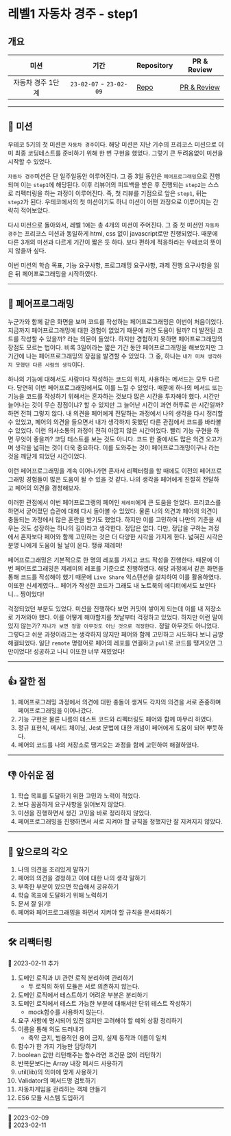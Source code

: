 # 레벨1 자동차 경주 - step1

## 개요

|       미션        |          기간           | Repository                                                           | PR & Review                                                                 |
| :---------------: | :---------------------: | -------------------------------------------------------------------- | --------------------------------------------------------------------------- |
| 자동차 경주 1단계 | `23-02-07` - `23-02-09` | [Repo](https://github.com/nlom0218/javascript-racingcar-1/tree/main) | [PR & Review](https://github.com/woowacourse/javascript-racingcar/pull/178) |

---

## 🚀 미션

우테코 5기의 첫 미션은 `자동차 경주`이다. 해당 미션은 지난 기수의 프리코스 미션으로 이미 최종 코딩테스트를 준비하기 위해 한 번 구현을 했었다. 그렇기 큰 두려움없이 미션을 시작할 수 있었다.

`자동차 경주`미션은 단 일주일동안 이루어진다. 그 중 3일 동안은 `페어프로그래밍`으로 진행되며 이는 `step1`에 해당된다. 이후 리뷰어의 피드백을 받은 후 진행되는 `step2`는 스스로 리펙터링을 하는 과정이 이루어진다. 즉, 첫 리뷰를 기점으로 앞은 `step1`, 뒤는 `step2`가 된다. 우테코에서의 첫 미션이기도 하니 미션이 어떤 과정으로 이루어지는 간략히 적어보았다.

다시 미션으로 돌아와서, 레벨 1에는 총 4개의 미션이 주어진다. 그 중 첫 미션인 `자동차 경주`는 프리코스 미션과 동일하게 html, css 없이 javascript로만 진행되었다. 때문에 다른 3개의 미션과 다르게 기간이 짧은 듯 하다. 보다 편하게 적응하라는 우테코의 뜻이지 않을까 싶다.

이번 미션의 학습 목표, 기능 요구사항, 프로그래밍 요구사항, 과제 진행 요구사항을 읽은 뒤 페어프로그래밍을 시작하였다.

---

## 👬 페어프로그래밍

누군가와 함께 같은 화면을 보며 코드를 작성하는 페어프로그래밍은 이번이 처음이었다. 지금까지 페어프로그래밍에 대한 경험이 없었기 때문에 과연 도움이 될까? 더 발전된 코드를 작성할 수 있을까? 라는 의문이 들었다. 하지만 경험하지 못하면 페어프로그래밍의 장점도 모르는 법이다. 비록 3일이라는 짧은 기간 동안 페어프로그래밍을 해보았지만 그 기간에 나는 페어프로그래밍의 장점을 발견할 수 있었다. 그 중, 하나는 `내가 미쳐 생각하지 못했던 다른 사람의 생각`이다.

하나의 기능에 대해서도 사람마다 작성하는 코드의 위치, 사용하는 메서드는 모두 다르다. 당연히 이번 페어프로그래밍에서도 이를 느낄 수 있었다. 때문에 하나의 메서드 또는 기능을 코드를 작성하기 위해서는 혼자하는 것보다 많은 시간을 투자해야 했다. 시간만 늘어나는 것이 무슨 장점이냐? 할 수 있지만 그 늘어난 시간이 과연 허투로 쓴 시간일까? 하면 전혀 그렇지 않다. 내 의견을 페어에게 전달하는 과정에서 나의 생각을 다시 정리할 수 있었고, 페어의 의견을 들으면서 내가 생각하지 못했던 다른 관점에서 코드를 바라볼 수 있었다. 이런 의사소통의 과정이 전혀 아깝지 않은 시간이었다. 빨리 기능 구현을 하면 무엇이 좋을까? 코딩 테스트를 보는 것도 아니다. 코드 한 줄에서도 많은 의견 오고가며 생각을 넓히는 것이 더욱 중요하다. 이를 도와주는 것이 페어프로그래밍이구나 라는 것을 깨닫게 되었던 시간이었다.

이런 페어프로그래밍을 계속 이어나가면 혼자서 리펙터링을 할 때에도 이전의 페어프로그래밍 경험들이 많은 도움이 될 수 있을 것 같다. 나의 생각을 페어에게 친절히 전달하고 페어의 의견을 경청해보자.

이러한 관점에서 이번 페어프로그랭의 페어인 `제레미`에게 큰 도움을 얻었다. 프리코스를 하면서 굳어졌던 습관에 대해 다시 돌아볼 수 있었다. 물론 나의 의견과 페어의 의견이 충돌되는 과정에서 많은 혼란을 받기도 했었다. 하지만 이를 고민하여 나만의 기준을 세우는 것도 성장하는 하나의 길이라고 생각한다. 정답은 없다. 다만, 정답을 구하는 과정에서 혼자보다 페어와 함께 고민하는 것은 더 다양한 시각을 가지게 한다. 넓혀진 시각은 분명 나에게 도움이 될 날이 온다. 땡큐 제레미!

페어프로그래밍은 기본적으로 한 명의 레포를 가지고 코드 작성을 진행한다. 때문에 이번 페어프로그래밍은 제레미의 레포를 기준으로 진행하였다. 해당 과정에서 같은 화면을 통해 코드를 작성해야 했기 때문에 `Live Share` 익스텐션을 설치하여 이를 활용하였다. 이또한 신세계였다... 페어가 작성한 코드가 그래도 내 노트북의 에디터에서도 보인다니... 짱이었다!

걱정되었던 부분도 있었다. 미션을 진행하다 보면 커밋이 쌓이게 되는데 이를 내 저장소로 가져와야 했다. 이를 어떻게 해야할지를 첫날부터 걱정하고 있었다. 하지만 이런 말이 있지 않는가? `지나가 보면 정말 아무것도 아닌 것으로 걱정한다.` 정말 아무것도 아니었다. 그렇다고 쉬운 과정이라고는 생각하지 않지만 페어와 함께 고민하고 시도하다 보니 금방 해결되었다. 일단 `remote` 명령어로 페어의 레포를 연결하고 `pull`로 코드를 땡겨오면 그만이었다! 성공하고 나니 이또한 너무 재밌었다!

---

## 👍 잘한 점

1. 페어프로그래밍 과정에서 의견에 대한 충돌이 생겨도 각자의 의견을 서로 존중하며 페어프로그래밍을 이어나갔다.
2. 기능 구현은 물론 나름의 테스트 코드와 리펙터링도 페어와 함께 마무리 하였다.
3. 정규 표현식, 메서드 체이닝, Jest 문법에 대한 개념이 페어에게 도움이 되어 뿌듯하다.
4. 페어의 코드를 나의 저장소로 땡겨오는 과정을 함께 고민하여 해결하였다.

---

## 👎 아쉬운 점

1. 학습 목표를 도달하기 위한 고민과 노력이 적었다.
2. 보다 꼼꼼하게 요구사항을 읽어보지 않았다.
3. 미션을 진행하면서 생긴 고민을 바로 정리하지 않았다.
4. 페어프로그래밍을 진행하면서 서로 지켜야 할 규칙을 정했지만 잘 지켜지지 않았다.

---

## 👊 앞으로의 각오

1. 나의 의견을 조리있게 말하기
2. 페어의 의견을 경청하고 이에 대한 나의 생각 말하기
3. 부족한 부분이 있으면 학습해서 공유하기
4. 학습 목표에 도달하기 위해 노력하기
5. 문서 잘 읽기!
6. 페어와 페어프로그래밍을 하면서 지켜야 할 규칙을 문서화하기

---

## 🛠️ 리팩터링

📅 2023-02-11 추가

1. 도메인 로직과 UI 관련 로직 분리하여 관리하기
   - 두 로직의 하위 모듈은 서로 의존하지 않는다.
2. 도메인 로직에서 테스트하기 어려운 부분은 분리하기
3. 도메인 로직에서 테스트 가능한 부분에 대해서만 단위 테스트 작성하기
   - mock함수를 사용하지 않는다.
4. 요구 사항에 명시되어 있진 않지만 고려해야 할 예외 상황 정리하기
5. 이름을 통해 의도 드러내기
   - 축약 금지, 범용적인 용어 금지, 실제 동작과 이름이 일치
6. 함수가 한 가지 기능만 담당하기
7. boolean 값만 리턴해주는 함수라면 조건문 없이 리턴하기
8. 반복문보다는 Array 내장 메서드 사용하기
9. util(lib)의 의미에 맞게 사용하기
10. Validator의 메서드명 검토하기
11. 자동차게임을 관리하는 객체 만들기
12. ES6 모듈 시스템 도입하기

---

📅 2023-02-09  
📅 2023-02-11
